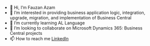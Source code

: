 - 👋 Hi, I’m Fauzan Azam
- 👀 I’m interested in providing business application logic, integration, upgrade, migration, and implementation of Business Central
- 🌱 I’m currently learning AL Language
- 💞️ I’m looking to collaborate on Microsoft Dynamics 365: Business Central projects
- 📫 How to reach me [LinkedIn](https://www.linkedin.com/in/fauzan-azam/)

<!---
### My Github Contributions
| **SUMMARY**                                                                                                                                              | **LANGUAGES**                                                                                                                                         |
| ------------------------------------------------------------------------------------------------------------------------------------------------------- | ----------------------------------------------------------------------------------------------------------------------------------------------------- |
![Fauzan github stats](https://github-readme-stats.vercel.app/api?username=fauzanazam-DI&show_icons=true&count_private=true)| ![Top Langs](https://github-readme-stats.vercel.app/api/top-langs/?username=fauzanazam-DI&layout=compact)


fauzanazam-DI/fauzanazam-DI is a ✨ special ✨ repository because its `README.md` (this file) appears on your GitHub profile.
You can click the Preview link to take a look at your changes.
--->
